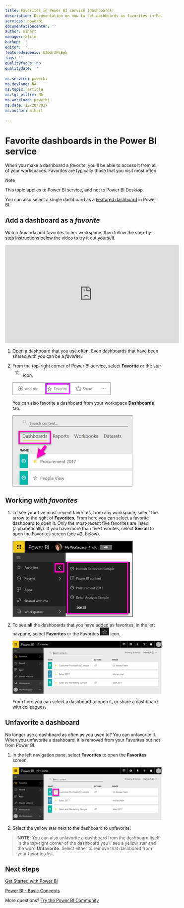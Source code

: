 ```yaml
---
title: Favorites in Power BI service (dashboards)
description: Documentation on how to set dashboards as favorites in Power BI service
services: powerbi
documentationcenter: ''
author: mihart
manager: kfile
backup: ''
editor: ''
featuredvideoid: G26dr2PsEpk
tags: ''
qualityfocus: no
qualitydate: ''

ms.service: powerbi
ms.devlang: NA
ms.topic: article
ms.tgt_pltfrm: NA
ms.workload: powerbi
ms.date: 12/20/2017
ms.author: mihart

---
```

# Favorite dashboards in the Power BI service
When you make a dashboard a *favorite*,  you'll be able to access it from all of your workspaces.  Favorites are typically those that you visit most often.

> [!NOTE]
> This topic applies to Power BI service, and not to Power BI Desktop.
> 
> 

You can also select a single dashboard as a [Featured dashboard](service-dashboard-featured.md) in Power BI.

## Add a dashboard as a *favorite*
Watch Amanda add favorites to her workspace, then follow the step-by-step instructions below the video to try it out yourself.

<iframe width="560" height="315" src="https://www.youtube.com/embed/G26dr2PsEpk" frameborder="0" allowfullscreen></iframe>


1. Open a dashboard that you use often. Even dashboards that have been shared with you can be a *favorite*.
2. From the top-right corner of Power BI service, select **Favorite** or the star ![](media/service-dashboard-favorite/power-bi-favorite-icon.png)  icon.
   
   ![](media/service-dashboard-favorite/powerbi-dashboard-favorite.png)
   
   You can also favorite a dashboard from your workspace **Dashboards** tab.
   
   ![](media/service-dashboard-favorite/power-bi-dashboard-favorite.png)

## Working with *favorites*
1. To see your five most-recent favorites, from any workspace, select the arrow to the right of **Favorites**.  From here you can select a favorite dashboard to open it. Only the most-recent five favorites are listed (alphabetically). If you have more than five favorites, select **See all** to open the Favorites screen (see #2, below). 
   
   ![](media/service-dashboard-favorite/power-bi-favorite-flyout-new.png)
2. To see **all** the dashboards that you have added as favorites, in the left navpane, select **Favorites** or the Favorites ![](media/service-dashboard-favorite/power-bi-favorites-icon.png)  icon.  
   
    ![](media/service-dashboard-favorite/power-bi-favorites-screen.png)
   
   From here you can select a dashboard to open it, or share a dashboard with colleagues.

## Unfavorite a dashboard
No longer use a dashboard as often as you used to?  You can unfavorite it. When you unfavorite a dashboard, it is removed from your Favorites but not from Power BI.

1. In the left navigation pane, select **Favorites** to open the **Favorites** screen.
   
   ![](media/service-dashboard-favorite/power-bi-unfavorites-screen.png)
2. Select the yellow star next to the dashboard to unfavorite.

> **NOTE**: You can also unfavorite a dashboard from the dashboard itself. In the top-right corner of the dashboard you'll see a yellow star and the word **Unfavorite**. Select either to remove that dashboard from your favorites list. 
> 
> 

## Next steps
[Get Started with Power BI](service-get-started.md)

[Power BI - Basic Concepts](service-basic-concepts.md)

More questions? [Try the Power BI Community](http://community.powerbi.com/)

